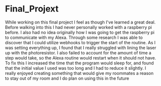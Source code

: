 # Final_Projext

While working on this final project I feel as though I've learned a great deal. Before walking into this I had never personally worked with a raspberry pi before. I also had no idea originally how I was going to get the raspberry pi to communicate with my Alexa. Through some research I was able to discover that I could utilize webhooks to trigger the start of the routine. As I was setting everything up, I found that I really struggled with lining the laser up with the photoresistor. I also failed to account for the amount of time a step would take, so the Alexa routine would restart when it should not have. To fix this I increased the time that the program would sleep for, and found that the initial value I used was too long and I had to reduce it slightly. I really enjoyed creating something that would give my roommates a reason to stay out of my room and I do plan on using this in the future
